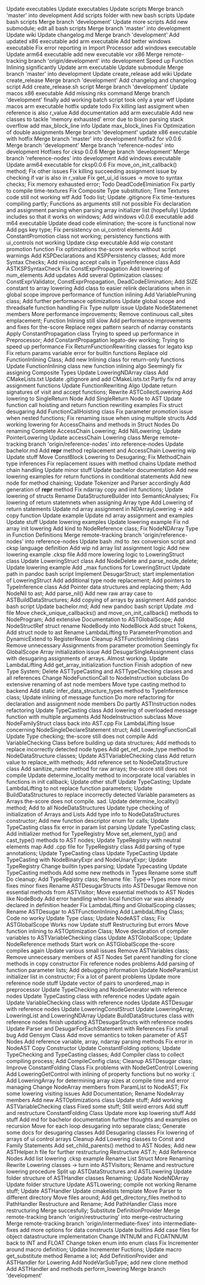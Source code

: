 Update executables
Update executables
Update scripts
Merge branch 'master' into development
Add scripts folder with new bash scripts
Update bash scripts
Merge branch 'development'
Update more scripts
Add new submodule; edit all bash scripts
Merge branch 'master' into development
Update wiki
Update changelog.md
Merge branch 'development'
Add updated x86 executable
add arm executable
Add better windows executable
Fix error reporting in Import Processor
add windows executable
Update arm64 executable
add new executable vor x86
Merge remote-tracking branch 'origin/development' into development
Speed up Function Inlining significantly
Update arm executable
Update submodule
Merge branch 'master' into development
Update create_release
add wiki
Update create_release
Merge branch 'development'
Add changelog and changelog script
Add create_release.sh script
Merge branch 'development'
Update macos x86 executable
Add missing nks command
Merge branch 'development'
finally add working batch script took only a year wtf
Update macos arm executable hotfix
update todo
Fix killing last assigment when reference is also r_value
Add documentation
add arm executable
Add new classes to tackle 'memory exhausted' error due to bison parsing stack overflow
add max_block_line info
Update max_block_lines
Fix Optimization of double assignments
Merge branch 'development'
update x86 executable with hotfix
Merge branch 'master' into development
hotfix2 for v0.0.6
Merge branch 'development'
Merge branch 'reference-nodes' into development
Hotfixes for cksp 0.0.6
Merge branch 'development'
Merge branch 'reference-nodes' into development
Add windows executable
Update arm64 executable for cksp0.0.6
Fix move_on_init_callback() method; Fix other issues
Fix killing succeeding assignment issue by checking if var is also in r_value
Fix get_ui_id issues -> move to syntax checks; Fix memory exhausted error; Todo DeadCodeElminiation
Fix partly to compile time-textures
Fix Composite Type substitution; Time Textures code still not working wtf
Add Todo list; Update .gitignore
Fix time-textures compiling partly; Functions as arguments still not possible
Fix declaration and assignment parsing when parsing array initializer list (hopefully)
Update includes so that it works on windows; Add windows v0.0.6 executable
add m64 executable
Update dead code elimination; the-score is functional now
Add pgs key type; Fix persistency on ui_control elements
Add ConstantPromotion class not working; persistency functions with ui_controls not working
Update cksp executable
Add wip constant promotion function
Fix optimzations
the-score works without script warnings
Add KSPDeclarations and KSPPersistency classes; Add more Syntax Checks; Add missing accept calls in TypeInference class
Add ASTKSPSyntaxCheck
Fix ConstExprPropagation
Add lowering of num_elements
Add updates
Add several Optimization classes: ConstExprValidator, ConstExprPropagation, DeadCodeElimination; Add SIZE constant to array lowering
Add class to easier relink declarations when in global scope
improve performance of function inlining
Add VariablePruning class; Add further performance optimizations
Update global scope and threadsafe function handling
Fix Type nullptr issue
Update NodeStatemenet members
More performance improvements; Remove continuous call_sites emplacement; Function Inlining still slow
Add performance improvements and fixes for the-score
Replace regex pattern search of ndarray constants
Apply ConstantPropagation class
Trying to speed up performance in Preprocessor; Add ConstantPropagation
legato-dev working; Trying to speed up performance
Fix ReturnFunctionRewriting classes for legato ksp
Fix return params variable error for builtin functions
Replace old FunctionInlining Class; Add new Inlining class for return-only functions
Update FunctionInlining class
new function inlining algo
Seemingly fix assigning Composite Types
Update LoweringNDArray class
Add CMakeLists.txt
Update .gitignore and add CMakeLists.txt
Partly fix nd array assignment functions
Update FunctionRewriting Algo
Update return signatures of visit and accept functions; Rewrite ASTCollectLowering
Add lowering to SingleReturn Node
Add SingleReturn Node to AST
Update function call hoisting and return function rewriting examples
Fix struct desugaring
Add FunctionCallHoisting class
Fix parameter promotion issue when nested functions; Fix renaming issue when using multiple structs
Add working lowering for AccessChains and methods in Struct Nodes
Do renaming
Complete AccessChain Lowering; Add NilLowering; Update PointerLowering
Update accessChain Lowering class
Merge remote-tracking branch 'origin/reference-nodes' into reference-nodes
Update bachelor.md
Add __repr__ method replacement and AccessChain Lowering wip
Update stuff
Move ConstBlock Lowering to Desugaring; Fix MethodChain type inferences
Fix replacement issues with method chains
Update method chain handling
Update minor stuff
Update bachelor documentation
Add new lowering examples for return functions in conditional statements
Add new node for method chaining; Update Tokenizer and Parser accordingly
Add generation of __repr__ method
Fix ndarray copy and init functions; Update lowering of structs
Rename DataStructureBuilder into SemanticAnalyses; Fix lowering of return statemnets when assigning Array type
Add Lowering of return statements
Update nd array assignment in NDArrayLowering -> add copy function
Update example
Update nd array assignment and examples
Update stuff
Update lowering examples
Update lowering example
Fix nd array init lowering
Add kind to NodeReference class; Fix NodeNDArray Type in Function Definitions
Merge remote-tracking branch 'origin/reference-nodes' into reference-nodes
Update bash .md to .tex conversion script and cksp language definition
Add wip nd array list assignment logic
Add new lowering example .cksp file
Add more lowering logic to LoweringStruct class
Update LoweringStruct class
Add NodeDelete and parse_node_delete;
Update lowering example
Add _max functions for LoweringStruct
Update path in pandoc bash script
Implement DesugarStruct; start implementation of LoweringStruct
Add additional type node replacement; Add pointers to TypeInference class
Add Pointer data structures and replacing them;
Add NodeNil to ast; Add parse_nil()
Add new raw array case to ASTBuildDataStructures; Add copying of arrays by assignment
Add pandoc bash script
Update bachelor.md; Add new pandoc bash script
Update .md file
Move check_unique_callbacks() and move_on_init_callback() methods to NodeProgram; Add extensive Documentation to ASTGlobalScope; Add NodeStructRef struct
rename NodeBody into NodeBlock
Add struct Tokens, Add struct node to ast
Rename LambdaLifting to ParameterPromotion and DynamicExtend to RegisterReuse
Cleanup ASTFunctionInlining class
Remove unnecessary Assignments from parameter promotion
Seemingly fix GlobalScope Array initialization issue
Add DesugarSingleAssignment class with desugaring assignments of arrays. Almost working.
Update LambdaLifting
Add get_array_initialization function
Finish adoption of new Type System; Delete ASTTypeCasting and ASTTypeChecking classes and all references
Change NodeFunctionCall to NodeInstruction subclass
Do extensive renaming of ast node members
Move type casting method to backend
Add static infer_data_structure_types method to TypeInference class; Update inlining of message function
Do more refactoring for declaration and assignment node members
Do partly ASTInstruction nodes refactoring
Update TypeCasting class
Add lowering of overloaded message function with multiple arguments
Add NodeInstruction subclass
Move NodeFamilyStruct class back into AST.cpp
Fix LambdaLifting Issue concerning NodeSingleDeclareStatement struct; Add LoweringFunctionCall
Update Type checking; the-score still does not compile
Add VariableChecking Class before building up data structures; Add methods to replace incorrectly detected node types
Add get_ref_node_type method to NodeDataStructure classes; Update ASTVariableChecking class
Add return value to replace_with methods; Add reference set to NodeDataStructure class
Add sanitize_name method for raw arrays; the-score still does not compile
Update determine_locality method to incorporate local variables in functions in init callback; Update other stuff
Update TypeCasting; Update LambdaLifting to not replace function parameters; Update BuildDataStructures to replace incorrectly detected Variable parameters as Arrays
the-score does not compile. sad.
Update determine_locality() method; Add to all NodeDataStructures
Update type checking of initialization of Arrays and Lists
Add type info to NodeDataStructures constructor; Add new function descriptor enum for calls; Update TypeCasting class
fix error in param list parsing
Update TypeCasting class; Add initializer method for TypeRegistry
Move set_element_typ() and cast_type() methods to AST nodes;
Update TypeRegistry with neutral elements map
Add .cpp file for TypeRegistry class
Add parsing of type annotations; Update TypeCasting class
Update TypeCasting
Update TypeCasting with NodeBinaryExpr and NodeUnaryExpr; Update TypeRegistry
Change builtin types parsing; Update Typecasting
Update TypeCasting methods
Add some new methods in Types
Rename some stuff
Do cleanup; Add TypeRegistry class; Rename file: Type->Types
more minor fixes
minor fixes
Rename ASTDesugarStructs into ASTDesugar
Remove non essential methods from ASTVisitor; Move essential methods to AST Nodes like NodeBody
Add error handling when local function var was already declared in definition header
Fix LambdaLifting and GlobalScoping classes; Rename ASTDesugar to ASTFunctionInlining
Add LambdaLifting Class; Code no worky
Update Type class; Update NodeAST class; Fix ASTGlobalScope
Works now
Update stuff
Restructuring but errors
Move function inlining to ASTOptimization Class; Move declaration of compiler variables to ASTVariableChecking class
Update ASTGlobalScope; Update NodeReference methods
Start work on ASTGlobalScope
the-score compiles again
Update various small issues
Remove ASTVariables class; Remove unnecessary members of AST Nodes
Set parent handling for clone methods in copy constructor
Fix reference nodes problems
Add parsing of function parameter lists; Add debugging information
Update NodeParamList initializer list in constructor; Fix a lot of parent problems
Update more reference node stuff
Update vector of pairs to unordered_map in preprocessor
Update TypeChecking and NodeGenerator with reference nodes
Update TypeCasting class with reference nodes
Update again
Update VariableChecking class with reference nodes
Update ASTDesugar with reference nodes
Update LoweringConstStruct
 Update LoweringArray, LoweringList and LoweringNDArray
Update BuildDataStructures class with reference nodes
finish updating ASTDesugarStructs with reference nodes
Update Parser and DesugarForEachStatement with References
Fix small bug
Add Gensym Class
Add move semantics to token parameter of AST Nodes
Add reference variable, array, ndarray parsing methods
Fix error in NodeAST Copy Constructor
Update ConstantFolding options; Update TypeChecking and TypeCasting classes;
Add Compiler class to collect compiling process; Add CompileConfig class; Cleanup ASTDesugar class; Improve ConstantFolding Class
Fix problems with NodeGetControl Lowering
Add LoweringGetControl with inlining of property functions but no worky :(
Add LoweringArray for determining array sizes at compile time and error managing
Change NodeArray members from ParamList to NodeAST; Fix some lowering visiting issues
Add Documentation; Rename NodeArray members
Add new ASTOptimizations class
Update stuff; Add working ASTVariableChecking class
Fixed some stuff; Still weird errors
Add stuff and restructure ConstantFolding Class
Update more ksp lowering stuff
Add stuff
Add md for bachelor documentation
further thoughts and examples on recursion
Move for each loop desugaring into separate class; Generate some docs for desugaring classes
Add Desugaring classes
Fix lowering of arrays of ui control arrays
Cleanup
Add Lowering classes to Const and Family Statements
Add set_child_parents() method to AST Nodes; Add new ASTHelper.h file for further restructuring
Restructure AST.h; Add Reference Nodes
Add list lowering .cksp example
Rename List Struct
More Renaming
Rewrite Lowering classes -> turn into ASTVisitors; Rename and restructure lowering procedure
Split up ASTDataStructures and ASTLowering
Update folder structure of ASTHandler classes
Renaming; Update NodeNDArray
Update folder structure
Update ASTLowering; compile not working
Rename stuff; Update ASTHandler
Update cmakelists template
Move Parser to different directory
Move files around; Add get_directory_files method to PathHandler
Restructure and Rename; Add PathHandler Class
more restructuring
Merge succesfully; Substitute DefinitionProvider
Merge remote-tracking branch 'origin/restructuring' into merge-restructuring
Merge remote-tracking branch 'origin/intermediate-fixes' into intermediate-fixes
add more options for data constructs
Update builtins
Add case files for object datastructure implementation
Change INTNUM and FLOATNNUM back to INT and FLOAT
Change token enum into enum class
Fix Incrementer around macro definition; Update Incrementer Fuctions; Update macro get_substitute method
Rename a lot; Add DefinitionProvider and ASTHandler for Lowering
Add NodeVarSubType; add new clone method
Add ASTHandler and methods perform_lowering
Merge branch 'development'